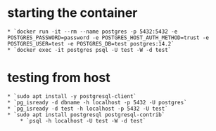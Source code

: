 # starting the container

	* `docker run -it --rm --name postgres -p 5432:5432 -e POSTGRES_PASSWORD=password -e POSTGRES_HOST_AUTH_METHOD=trust -e POSTGRES_USER=test -e POSTGRES_DB=test postgres:14.2`
	* `docker exec -it postgres psql -U test -W -d test`
	

# testing from host
	
	* `sudo apt install -y postgresql-client`
	* `pg_isready -d dbname -h localhost -p 5432 -U postgres`
	* `pg_isready -d test -h localhost -p 5432 -U test`
	* `sudo apt install postgresql postgresql-contrib`
		* `psql -h localhost -U test -W -d test`